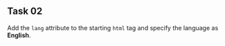 ## Task 02
Add the `lang` attribute to the starting `html` tag and specify the language as **English**. 